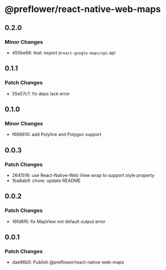 # @preflower/react-native-web-maps

## 0.2.0

### Minor Changes

- 455be68: feat: export `@react-google-maps/api` api

## 0.1.1

### Patch Changes

- 55e57c7: fix deps lack error

## 0.1.0

### Minor Changes

- f668610: add Polyline and Polygon support

## 0.0.3

### Patch Changes

- 2641516: use React-Native-Web View wrap to support style property
- 1ba8ab9: chore: update README

## 0.0.2

### Patch Changes

- 16fd6f6: fix MapView not default output error

## 0.0.1

### Patch Changes

- dae96b5: Publish @preflower/react-native-web-maps
